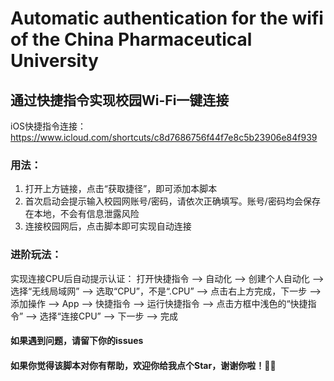 # Automatic authentication for the wifi of the China Pharmaceutical University
## 通过快捷指令实现校园Wi-Fi一键连接

iOS快捷指令连接：<https://www.icloud.com/shortcuts/c8d7686756f44f7e8c5b23906e84f939>

### 用法：
1. 打开上方链接，点击“获取捷径”，即可添加本脚本
2. 首次启动会提示输入校园网账号/密码，请依次正确填写。账号/密码均会保存在本地，不会有信息泄露风险
3. 连接校园网后，点击脚本即可实现自动连接

### 进阶玩法：
实现连接CPU后自动提示认证：
打开快捷指令 —> 自动化 —> 创建个人自动化 —> 选择“无线局域网” —> 选取“CPU”，不是“.CPU” —> 点击右上方完成，下一步 —> 添加操作 —> App —> 快捷指令 —> 运行快捷指令 —> 点击方框中浅色的“快捷指令” —> 选择“连接CPU” —> 下一步 —> 完成

#### 如果遇到问题，请留下你的issues
#### 如果你觉得该脚本对你有帮助，欢迎你给我点个Star，谢谢你啦！🍺🍺

